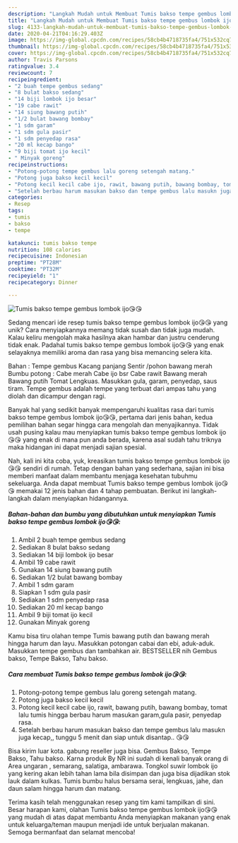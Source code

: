 ```yaml
---
description: "Langkah Mudah untuk Membuat Tumis bakso tempe gembus lombok ijo😘😘, Lezat"
title: "Langkah Mudah untuk Membuat Tumis bakso tempe gembus lombok ijo😘😘, Lezat"
slug: 4133-langkah-mudah-untuk-membuat-tumis-bakso-tempe-gembus-lombok-ijo-lezat
date: 2020-04-21T04:16:29.403Z
image: https://img-global.cpcdn.com/recipes/58cb4b4718735fa4/751x532cq70/tumis-bakso-tempe-gembus-lombok-ijo😘😘-foto-resep-utama.jpg
thumbnail: https://img-global.cpcdn.com/recipes/58cb4b4718735fa4/751x532cq70/tumis-bakso-tempe-gembus-lombok-ijo😘😘-foto-resep-utama.jpg
cover: https://img-global.cpcdn.com/recipes/58cb4b4718735fa4/751x532cq70/tumis-bakso-tempe-gembus-lombok-ijo😘😘-foto-resep-utama.jpg
author: Travis Parsons
ratingvalue: 3.4
reviewcount: 7
recipeingredient:
- "2 buah tempe gembus sedang"
- "8 bulat bakso sedang"
- "14 biji lombok ijo besar"
- "19 cabe rawit"
- "14 siung bawang putih"
- "1/2 bulat bawang bombay"
- "1 sdm garam"
- "1 sdm gula pasir"
- "1 sdm penyedap rasa"
- "20 ml kecap bango"
- "9 biji tomat ijo kecil"
- " Minyak goreng"
recipeinstructions:
- "Potong-potong tempe gembus lalu goreng setengah matang."
- "Potong juga bakso kecil kecil"
- "Potong kecil kecil cabe ijo, rawit, bawang putih, bawang bombay, tomat lalu tumis hingga berbau harum masukan garam,gula pasir, penyedap rasa."
- "Setelah berbau harum masukan bakso dan tempe gembus lalu masukn juga kecap,, tunggu 5 menit dan siap untuk disantap.. 😘😘"
categories:
- Resep
tags:
- tumis
- bakso
- tempe

katakunci: tumis bakso tempe 
nutrition: 108 calories
recipecuisine: Indonesian
preptime: "PT28M"
cooktime: "PT32M"
recipeyield: "1"
recipecategory: Dinner

---
```



![Tumis bakso tempe gembus lombok ijo😘😘](https://img-global.cpcdn.com/recipes/58cb4b4718735fa4/751x532cq70/tumis-bakso-tempe-gembus-lombok-ijo😘😘-foto-resep-utama.jpg)

Sedang mencari ide resep tumis bakso tempe gembus lombok ijo😘😘 yang unik? Cara menyiapkannya memang tidak susah dan tidak juga mudah. Kalau keliru mengolah maka hasilnya akan hambar dan justru cenderung tidak enak. Padahal tumis bakso tempe gembus lombok ijo😘😘 yang enak selayaknya memiliki aroma dan rasa yang bisa memancing selera kita.

Bahan : Tempe gembus Kacang panjang Sentir /pohon bawang merah Bumbu potong : Cabe merah Cabe ijo bsr Cabe rawit Bawang merah Bawang putih Tomat Lengkuas. Masukkan gula, garam, penyedap, saus tiram. Tempe gembus adalah tempe yang terbuat dari ampas tahu yang diolah dan dicampur dengan ragi.

Banyak hal yang sedikit banyak mempengaruhi kualitas rasa dari tumis bakso tempe gembus lombok ijo😘😘, pertama dari jenis bahan, kedua pemilihan bahan segar hingga cara mengolah dan menyajikannya. Tidak usah pusing kalau mau menyiapkan tumis bakso tempe gembus lombok ijo😘😘 yang enak di mana pun anda berada, karena asal sudah tahu triknya maka hidangan ini dapat menjadi sajian spesial.


Nah, kali ini kita coba, yuk, kreasikan tumis bakso tempe gembus lombok ijo😘😘 sendiri di rumah. Tetap dengan bahan yang sederhana, sajian ini bisa memberi manfaat dalam membantu menjaga kesehatan tubuhmu sekeluarga. Anda dapat membuat Tumis bakso tempe gembus lombok ijo😘😘 memakai 12 jenis bahan dan 4 tahap pembuatan. Berikut ini langkah-langkah dalam menyiapkan hidangannya.

<!--inarticleads1-->

##### Bahan-bahan dan bumbu yang dibutuhkan untuk menyiapkan Tumis bakso tempe gembus lombok ijo😘😘:

1. Ambil 2 buah tempe gembus sedang
1. Sediakan 8 bulat bakso sedang
1. Sediakan 14 biji lombok ijo besar
1. Ambil 19 cabe rawit
1. Gunakan 14 siung bawang putih
1. Sediakan 1/2 bulat bawang bombay
1. Ambil 1 sdm garam
1. Siapkan 1 sdm gula pasir
1. Sediakan 1 sdm penyedap rasa
1. Sediakan 20 ml kecap bango
1. Ambil 9 biji tomat ijo kecil
1. Gunakan  Minyak goreng


Kamu bisa tiru olahan tempe Tumis bawang putih dan bawang merah hingga harum dan layu. Masukkan potongan cabai dan ebi, aduk-aduk. Masukkan tempe gembus dan tambahkan air. BESTSELLER nih Gembus bakso, Tempe Bakso, Tahu bakso. 

<!--inarticleads2-->

##### Cara membuat Tumis bakso tempe gembus lombok ijo😘😘:

1. Potong-potong tempe gembus lalu goreng setengah matang.
1. Potong juga bakso kecil kecil
1. Potong kecil kecil cabe ijo, rawit, bawang putih, bawang bombay, tomat lalu tumis hingga berbau harum masukan garam,gula pasir, penyedap rasa.
1. Setelah berbau harum masukan bakso dan tempe gembus lalu masukn juga kecap,, tunggu 5 menit dan siap untuk disantap.. 😘😘


Bisa kirim luar kota. gabung reseller juga bisa. Gembus Bakso, Tempe Bakso, Tahu bakso. Karna produk By NR ini sudah di kenali banyak orang di Area ungaran , semarang, salatiga, ambarawa. Tongkol suwir lombok ijo yang kering akan lebih tahan lama bila disimpan dan juga bisa dijadikan stok lauk dalam kulkas. Tumis bumbu halus bersama serai, lengkuas, jahe, dan daun salam hingga harum dan matang. 

Terima kasih telah menggunakan resep yang tim kami tampilkan di sini. Besar harapan kami, olahan Tumis bakso tempe gembus lombok ijo😘😘 yang mudah di atas dapat membantu Anda menyiapkan makanan yang enak untuk keluarga/teman maupun menjadi ide untuk berjualan makanan. Semoga bermanfaat dan selamat mencoba!
